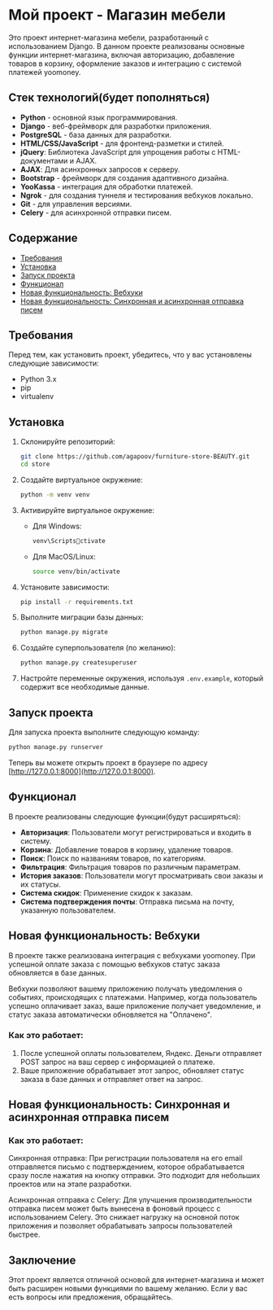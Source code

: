 
# Мой проект - Магазин мебели

Это проект интернет-магазина мебели, разработанный с использованием Django. В данном проекте реализованы основные функции интернет-магазина, включая авторизацию, добавление товаров в корзину, оформление заказов и интеграцию с системой платежей yoomoney.

## Стек технологий(будет пополняться)

- **Python** - основной язык программирования.
- **Django** - веб-фреймворк для разработки приложения.
- **PostgreSQL** - база данных для разработки.
- **HTML/CSS/JavaScript** - для фронтенд-разметки и стилей.
- **jQuery**: Библиотека JavaScript для упрощения работы с HTML-документами и AJAX.
- **AJAX**: Для асинхронных запросов к серверу.
- **Bootstrap** - фреймворк для создания адаптивного дизайна.
- **YooKassa** - интеграция для обработки платежей.
- **Ngrok** - для создания туннеля и тестирования вебхуков локально.
- **Git** - для управления версиями.
- **Celery** - для асинхронной отправки писем.

## Содержание

- [Требования](#требования)
- [Установка](#установка)
- [Запуск проекта](#запуск-проекта)
- [Функционал](#функционал)
- [Новая функциональность: Вебхуки](#новая-функциональность-вебхуки)
- [Новая функциональность: Синхронная и асинхронная отправка писем](#новая-функциональность-синхронная-и-асинхронная-отправка-писем)

## Требования

Перед тем, как установить проект, убедитесь, что у вас установлены следующие зависимости:

- Python 3.x
- pip
- virtualenv

## Установка

1. Склонируйте репозиторий:

   ```bash
   git clone https://github.com/agapoov/furniture-store-BEAUTY.git
   cd store
   ```

2. Создайте виртуальное окружение:

   ```bash
   python -m venv venv
   ```

3. Активируйте виртуальное окружение:

   - Для Windows:

     ```bash
     venv\Scriptsctivate
     ```

   - Для MacOS/Linux:

     ```bash
     source venv/bin/activate
     ```

4. Установите зависимости:

   ```bash
   pip install -r requirements.txt
   ```

5. Выполните миграции базы данных:

   ```bash
   python manage.py migrate
   ```

6. Создайте суперпользователя (по желанию):

   ```bash
   python manage.py createsuperuser
   ```

7. Настройте переменные окружения, используя `.env.example`, который содержит все необходимые данные.

## Запуск проекта

Для запуска проекта выполните следующую команду:

```bash
python manage.py runserver
```

Теперь вы можете открыть проект в браузере по адресу [http://127.0.0.1:8000](http://127.0.0.1:8000).

## Функционал

В проекте реализованы следующие функции(будут расширяться):

- **Авторизация**: Пользователи могут регистрироваться и входить в систему.
- **Корзина**: Добавление товаров в корзину, удаление товаров.
- **Поиск**: Поиск по названиям товаров, по категориям.
- **Фильтрация**: Фильтрация товаров по различным параметрам.
- **История заказов**: Пользователи могут просматривать свои заказы и их статусы.
- **Система скидок**: Применение скидок к заказам.
- **Система подтверждения почты**: Отправка письма на почту, указанную пользователем.

## Новая функциональность: Вебхуки

В проекте также реализована интеграция с вебхуками yoomoney. При успешной оплате заказа с помощью вебхуков статус заказа обновляется в базе данных. 

Вебхуки позволяют вашему приложению получать уведомления о событиях, происходящих с платежами. Например, когда пользователь успешно оплачивает заказ, ваше приложение получает уведомление, и статус заказа автоматически обновляется на "Оплачено".

### Как это работает:

1. После успешной оплаты пользователем, Яндекс. Деньги отправляет POST запрос на ваш сервер с информацией о платеже.
2. Ваше приложение обрабатывает этот запрос, обновляет статус заказа в базе данных и отправляет ответ на запрос.

## Новая функциональность: Синхронная и асинхронная отправка писем

### Как это работает:

Синхронная отправка:
При регистрации пользователя на его email отправляется письмо с подтверждением, которое обрабатывается сразу после нажатия на кнопку отправки. Это подходит для небольших проектов или на этапе разработки.

Асинхронная отправка с Celery:
Для улучшения производительности отправка писем может быть вынесена в фоновый процесс с использованием Celery. Это снижает нагрузку на основной поток приложения и позволяет обрабатывать запросы пользователей быстрее.

## Заключение

Этот проект является отличной основой для интернет-магазина и может быть расширен новыми функциями по вашему желанию. Если у вас есть вопросы или предложения, обращайтесь.
